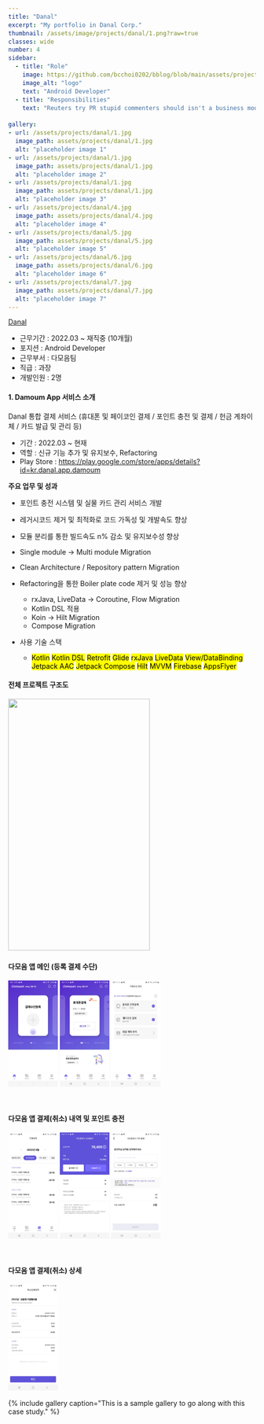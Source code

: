 ```yaml
---
title: "Danal"
excerpt: "My portfolio in Danal Corp."
thumbnail: /assets/image/projects/danal/1.png?raw=true
classes: wide
number: 4
sidebar:
  - title: "Role"
    image: https://github.com/bcchoi0202/bblog/blob/main/assets/projects/danal/danal_ci-removebg-preview.png?raw=true
    image_alt: "logo"
    text: "Android Developer"
  - title: "Responsibilities"
    text: "Reuters try PR stupid commenters should isn't a business model"

gallery:
- url: /assets/projects/danal/1.jpg
  image_path: assets/projects/danal/1.jpg
  alt: "placeholder image 1"
- url: /assets/projects/danal/1.jpg
  image_path: assets/projects/danal/1.jpg
  alt: "placeholder image 2"
- url: /assets/projects/danal/1.jpg
  image_path: assets/projects/danal/1.jpg
  alt: "placeholder image 3"
- url: /assets/projects/danal/4.jpg
  image_path: assets/projects/danal/4.jpg
  alt: "placeholder image 4"
- url: /assets/projects/danal/5.jpg
  image_path: assets/projects/danal/5.jpg
  alt: "placeholder image 5"
- url: /assets/projects/danal/6.jpg
  image_path: assets/projects/danal/6.jpg
  alt: "placeholder image 6"
- url: /assets/projects/danal/7.jpg
  image_path: assets/projects/danal/7.jpg
  alt: "placeholder image 7"
---
```


[Danal](https://www.danalpay.com "다날")
- 근무기간 : 2022.03 ~ 재직중 (10개월)
- 포지션 : Android Developer
- 근무부서 : 다모음팀
- 직급 : 과장
- 개발인원 : 2명 

#### 1. Damoum App 서비스 소개
 Danal 통합 결제 서비스 (휴대폰 및 페이코인 결제 / 포인트 충전 및 결제 / 헌금 계좌이체 / 카드 발급 및 관리 등)
  - 기간 : 2022.03 ~ 현재
  - 역할 : 신규 기능 추가 및 유지보수, Refactoring
  - Play Store : https://play.google.com/store/apps/details?id=kr.danal.app.damoum
  
  **주요 업무 및 성과**
  * 포인트 충전 시스템 및 실물 카드 관리 서비스 개발
  * 레거시코드 제거 및 최적화로 코드 가독성 및 개발속도 향상
  * 모듈 분리를 통한 빌드속도 n% 감소 및 유지보수성 향상
  * Single module -> Multi module Migration
  * Clean Architecture / Repository pattern Migration
  * Refactoring을 통한 Boiler plate code 제거 및 성능 향상  
    * rxJava, LiveData -> Coroutine, Flow Migration
    * Kotlin DSL 적용
    * Koin -> Hilt Migration
    * Compose Migration  
  
  * 사용 기술 스택  
    * <mark>Kotlin</mark> <mark>Kotlin DSL</mark> <mark>Retrofit</mark> <mark>Glide</mark> <mark>rxJava</mark> <mark>LiveData</mark> <mark>View/DataBinding</mark> <mark>Jetpack AAC</mark> <mark>Jetpack Compose</mark> <mark>Hilt</mark> <mark>MVVM</mark> <mark>Firebase</mark> <mark>AppsFlyer</mark>

#### 전체 프로젝트 구조도
<img src = "https://user-images.githubusercontent.com/79304650/190574117-7981a179-188d-496d-8f7a-113d196dad02.png" width="288px" height="512px" />

<br>

#### 다모음 앱 메인 (등록 결제 수단)
<img src="https://github.com/bcchoi0202/bblog/blob/main/assets/projects/danal/1.jpg?raw=true" width="20%"> <img src="https://github.com/bcchoi0202/bblog/blob/main/assets/projects/danal/2.jpg?raw=true" width="20%"> <img src="https://github.com/bcchoi0202/bblog/blob/main/assets/projects/danal/3.jpg?raw=true" width="20%">

<br>

#### 다모음 앱 결제(취소) 내역 및 포인트 충전
<img src="https://github.com/bcchoi0202/bblog/blob/main/assets/projects/danal/4.jpg?raw=true" width="20%"> <img src="https://github.com/bcchoi0202/bblog/blob/main/assets/projects/danal/5.jpg?raw=true" width="20%"> <img src="https://github.com/bcchoi0202/bblog/blob/main/assets/projects/danal/6.jpg?raw=true" width="20%"> 

<br>

#### 다모음 앱 결제(취소) 상세
<img src="https://github.com/bcchoi0202/bblog/blob/main/assets/projects/danal/7.jpg?raw=true" width="20%">


{% include gallery caption="This is a sample gallery to go along with this case study." %}